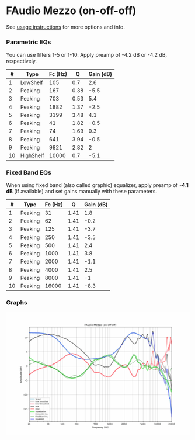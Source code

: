 # FAudio Mezzo (on-off-off)
See [usage instructions](https://github.com/jaakkopasanen/AutoEq#usage) for more options and info.

### Parametric EQs
You can use filters 1-5 or 1-10. Apply preamp of -4.2 dB or -4.2 dB, respectively.

|   # | Type      |   Fc (Hz) |    Q |   Gain (dB) |
|-----|-----------|-----------|------|-------------|
|   1 | LowShelf  |       105 | 0.7  |         2.6 |
|   2 | Peaking   |       167 | 0.38 |        -5.5 |
|   3 | Peaking   |       703 | 0.53 |         5.4 |
|   4 | Peaking   |      1882 | 1.37 |        -2.5 |
|   5 | Peaking   |      3199 | 3.48 |         4.1 |
|   6 | Peaking   |        41 | 1.82 |        -0.5 |
|   7 | Peaking   |        74 | 1.69 |         0.3 |
|   8 | Peaking   |       641 | 3.94 |        -0.5 |
|   9 | Peaking   |      9821 | 2.82 |         2   |
|  10 | HighShelf |     10000 | 0.7  |        -5.1 |

### Fixed Band EQs
When using fixed band (also called graphic) equalizer, apply preamp of **-4.1 dB** (if available) and set gains manually with these parameters.

|   # | Type    |   Fc (Hz) |    Q |   Gain (dB) |
|-----|---------|-----------|------|-------------|
|   1 | Peaking |        31 | 1.41 |         1.8 |
|   2 | Peaking |        62 | 1.41 |        -0.2 |
|   3 | Peaking |       125 | 1.41 |        -3.7 |
|   4 | Peaking |       250 | 1.41 |        -3.5 |
|   5 | Peaking |       500 | 1.41 |         2.4 |
|   6 | Peaking |      1000 | 1.41 |         3.8 |
|   7 | Peaking |      2000 | 1.41 |        -1.1 |
|   8 | Peaking |      4000 | 1.41 |         2.5 |
|   9 | Peaking |      8000 | 1.41 |        -1   |
|  10 | Peaking |     16000 | 1.41 |        -8.3 |

### Graphs
![](./FAudio%20Mezzo%20(on-off-off).png)
